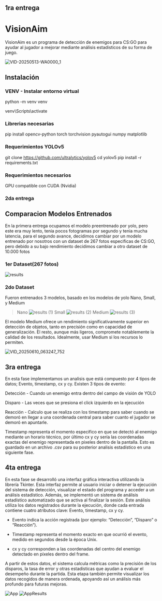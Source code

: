 ## 1ra entrega

# VisionAim
VisionAim es un programa de detección de enemigos para CS:GO para ayudar al jugador a mejorar mediante análisis estadisticos de su forma de juego.

![VID-20250513-WA0000_1](https://github.com/user-attachments/assets/7d465525-60af-4c0b-8866-206184b41589)

## Instalación

### VENV - Instalar entorno virtual

python -m venv venv

venv\Scripts\activate

### Librerias necesarias

pip install opencv-python torch torchvision pyautogui numpy matplotlib

### Requerimientos YOLOv5

git clone https://github.com/ultralytics/yolov5
cd yolov5
pip install -r requirements.txt

### Requerimientos necesarios

GPU compatible con CUDA (Nvidia)

### 2da entrega

## Comparacion Modelos Entrenados
En la primera entrega ocupamos el modelo preentrenado por yolo, pero este era muy lento, tenia pocos fotogramas por segundo y tenia mucha latencia, para el segundo avance, decidimos cambiar por un modelo entrenado por nosotros con un dataset de 267 fotos especificas de CS:GO, pero debido a su bajo rendimiento decidimos cambiar a otro dataset de 10.000 fotos
### 1er Dataset(267 fotos)
![results](https://github.com/user-attachments/assets/b4048bad-359d-4b74-8354-d2b2c9662bde)

### 2do Dataset
Fueron entrenados 3 modelos, basado en los modelos de yolo Nano, Small, y Medium

> Nano
![results (1)](https://github.com/user-attachments/assets/868f858c-0772-40a9-8a4d-b694dde1109f)
> Small
![results (2)](https://github.com/user-attachments/assets/11871e75-6f94-4b77-825f-eccc833ebe29)
> Medium
![results (3)](https://github.com/user-attachments/assets/440f0ec2-340b-4a0f-b173-9d71920088a1)

El modelo Medium ofrece un rendimiento significativamente superior en detección de objetos, tanto en precisión como en capacidad de generalización. El resto, aunque más ligeros, compromete notablemente la calidad de los resultados. Idealmente, usar Medium si los recursos lo permiten.

![VID_20250610_063247_752](https://github.com/user-attachments/assets/dea7d498-481c-401f-86bc-dacb2d6eb0b5)


## 3ra entrega
En esta fase implementamos un analisis que está compuesto por 4 tipos de datos; Evento, timestamp, cx y cy. Existen 3 tipos de evento:

Detección - Cuando un enemigo entra dentro del campo de visión de YOLO

Disparo - Las veces que se presiona el click izquierdo en la ejecución

Reacción - Calculo que se realiza con los timestamp para saber cuando se demoró en llegar a una coordenada central para saber cuanto el jugador se demoró en apuntarle.

Timestamp representa el momento especifico en que se detectó al enemigo mediante un horario técnico, por último cx y cy sería las coordenadas exactas del enemigo representada en pixeles dentro de la pantalla. Esto es guardado en un archivo .csv para su posterior analisis estadístico en una siguiente fase.


## 4ta entrega
En esta fase se desarrolló una interfaz gráfica interactiva utilizando la librería Tkinter. Esta interfaz permite al usuario iniciar o detener la ejecución del sistema de detección, visualizar el estado del programa y acceder a un análisis estadístico. Además, se implementó un sistema de análisis estadístico automatizado que se activa al finalizar la sesión. Este análisis utiliza los datos registrados durante la ejecución, donde cada entrada contiene cuatro atributos clave: Evento, timestamp, cx y cy.

- Evento indica la acción registrada (por ejemplo: “Detección”, “Disparo” o “Reacción”).

- Timestamp representa el momento exacto en que ocurrió el evento, medido en segundos desde la época Unix.

- cx y cy corresponden a las coordenadas del centro del enemigo detectado en píxeles dentro del frame.

A partir de estos datos, el sistema calcula métricas como la precisión de los disparos, la tasa de error y otras estadísticas que ayudan a evaluar el desempeño durante la partida. Esta etapa también permite visualizar los datos recogidos de manera ordenada, apoyando así un análisis más profundo para futuras mejoras.

![App](https://github.com/user-attachments/assets/126273b0-68a6-41c4-85a6-8db6cf2bd595) ![AppResults](https://github.com/user-attachments/assets/15018a78-d763-41c9-ae4e-45e9b2cdae53)


